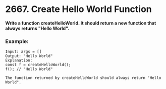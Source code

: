 # 2667. Create Hello World Function

**Write a function createHelloWorld. It should return a new function that always returns "Hello World".**

 ### Example: 

 ```
 Input: args = []
Output: "Hello World"
Explanation:
const f = createHelloWorld();
f(); // "Hello World"

The function returned by createHelloWorld should always return "Hello World".
 ```

